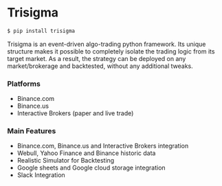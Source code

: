 # Trisigma
``` bash
$ pip install trisigma
```

Trisigma is an event-driven algo-trading python framework. Its unique structure makes it possible to completely isolate the trading logic from its target market. As a result, the strategy can be deployed on any market/brokerage and backtested, without any additional tweaks.

### Platforms
* Binance.com
* Binance.us
* Interactive Brokers (paper and live trade)

### Main Features
* Binance.com, Binance.us and Interactive Brokers integration
* Webull, Yahoo Finance and Binance historic data
* Realistic Simulator for Backtesting
* Google sheets and Google cloud storage integration
* Slack Integration